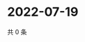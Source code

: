 # 2022-07-19

共 0 条

<!-- BEGIN WEIBO -->
<!-- 最后更新时间 Tue Jul 19 2022 02:18:26 GMT+0800 (China Standard Time) -->

<!-- END WEIBO -->
